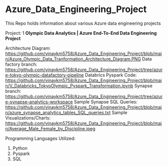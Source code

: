 # Azure_Data_Engineering_Project
This Repo holds information about various Azure data engineering projects

Project: 1 **Olympic Data Analytics | Azure End-To-End Data Engineering Project**

Architecture Diagram: https://github.com/vinaykm5758/Azure_Data_Engineering_Project/blob/main/Azure_Olympic_Data_Tranformation_Architecture_Diagram.PNG
Data factory branch: https://github.com/vinaykm5758/Azure_Data_Engineering_Project/tree/azure-tokyo-olympic-datafactory-pipeline
Databrics Pyspark Code: https://github.com/vinaykm5758/Azure_Data_Engineering_Project/blob/main/V_Databricks_TokyoOlympic_Pyspark_Transformation.ipynb
Synapse branch: https://github.com/vinaykm5758/Azure_Data_Engineering_Project/tree/azure-synapse-analytics-workspace
Sample Synapse SQL Queries: https://github.com/vinaykm5758/Azure_Data_Engineering_Project/blob/main/azure_synapse_analytics_tables_SQL_queries.txt
Sample Visualizations/Charts: https://github.com/vinaykm5758/Azure_Data_Engineering_Project/blob/main/Average_Male_Female_by_Discipline.jpeg

Programming Languages Utilized:
1. Python
2. Pyspark
3. SQL

